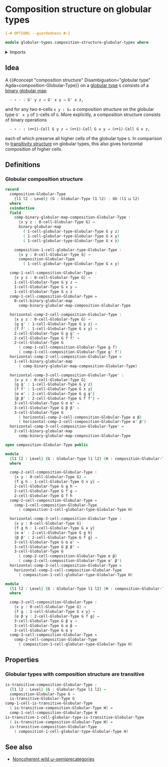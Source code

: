 # Composition structure on globular types

```agda
{-# OPTIONS --guardedness #-}

module globular-types.composition-structure-globular-types where
```

<details><summary>Imports</summary>

```agda
open import foundation.universe-levels

open import globular-types.binary-globular-maps
open import globular-types.globular-types
open import globular-types.transitive-globular-types
```

</details>

## Idea

A
{{#concept "composition structure" Disambiguation="globular type" Agda=composition-Globular-Type}}
on a [globular type](globular-types.globular-types.md) `G` consists of a
[binary globular map](globular-types.binary-globular-maps.md)

```text
  - ∘ - : G' y z → G' x y → G' x z,
```

and for any two `0`-cells `x y : G₀` a composition structure on the globular
type `G' x y` of `1`-cells of `G`. More explicitly, a composition structure
consists of binary operations

```text
  - ∘ - : (𝑛+1)-Cell G y z → (𝑛+1)-Cell G x y → (𝑛+1)-Cell G x z,
```

each of which preserve all higher cells of the globular type `G`. In comparison
to [transitivity structure](globular-types.transitive-globular-types.md) on
globular types, this also gives horizontal composition of higher cells.

## Definitions

### Globular composition structure

```agda
record
  composition-Globular-Type
    {l1 l2 : Level} (G : Globular-Type l1 l2) : UU (l1 ⊔ l2)
  where
  coinductive
  field
    comp-binary-globular-map-composition-Globular-Type :
      {x y z : 0-cell-Globular-Type G} →
      binary-globular-map
        ( 1-cell-globular-type-Globular-Type G y z)
        ( 1-cell-globular-type-Globular-Type G x y)
        ( 1-cell-globular-type-Globular-Type G x z)

    composition-1-cell-globular-type-Globular-Type :
      {x y : 0-cell-Globular-Type G} →
      composition-Globular-Type
        ( 1-cell-globular-type-Globular-Type G x y)

  comp-1-cell-composition-Globular-Type :
    {x y z : 0-cell-Globular-Type G} →
    1-cell-Globular-Type G y z →
    1-cell-Globular-Type G x y →
    1-cell-Globular-Type G x z
  comp-1-cell-composition-Globular-Type =
    0-cell-binary-globular-map
      comp-binary-globular-map-composition-Globular-Type

  horizontal-comp-2-cell-composition-Globular-Type :
    {x y z : 0-cell-Globular-Type G} →
    {g g' : 1-cell-Globular-Type G y z} →
    {f f' : 1-cell-Globular-Type G x y} →
    2-cell-Globular-Type G g g' →
    2-cell-Globular-Type G f f' →
    2-cell-Globular-Type G
      ( comp-1-cell-composition-Globular-Type g f)
      ( comp-1-cell-composition-Globular-Type g' f')
  horizontal-comp-2-cell-composition-Globular-Type =
    1-cell-binary-globular-map
      ( comp-binary-globular-map-composition-Globular-Type)

  horizontal-comp-3-cell-composition-Globular-Type' :
    {x y z : 0-cell-Globular-Type G}
    {g g' : 1-cell-Globular-Type G y z}
    {f f' : 1-cell-Globular-Type G x y}
    {α α' : 2-cell-Globular-Type G g g'}
    {β β' : 2-cell-Globular-Type G f f'} →
    3-cell-Globular-Type G α α' →
    3-cell-Globular-Type G β β' →
    3-cell-Globular-Type G
      ( horizontal-comp-2-cell-composition-Globular-Type α β)
      ( horizontal-comp-2-cell-composition-Globular-Type α' β')
  horizontal-comp-3-cell-composition-Globular-Type' =
    2-cell-binary-globular-map
      comp-binary-globular-map-composition-Globular-Type

open composition-Globular-Type public
```

```agda
module _
  {l1 l2 : Level} {G : Globular-Type l1 l2} (H : composition-Globular-Type G)
  where

  comp-2-cell-composition-Globular-Type :
    {x y : 0-cell-Globular-Type G} →
    {f g h : 1-cell-Globular-Type G x y} →
    2-cell-Globular-Type G g h →
    2-cell-Globular-Type G f g →
    2-cell-Globular-Type G f h
  comp-2-cell-composition-Globular-Type =
    comp-1-cell-composition-Globular-Type
      ( composition-1-cell-globular-type-Globular-Type H)

  horizontal-comp-3-cell-composition-Globular-Type :
    {x y : 0-cell-Globular-Type G}
    {f g h : 1-cell-Globular-Type G x y}
    {α α' : 2-cell-Globular-Type G g h}
    {β β' : 2-cell-Globular-Type G f g} →
    3-cell-Globular-Type G α α' →
    3-cell-Globular-Type G β β' →
    3-cell-Globular-Type G
      ( comp-2-cell-composition-Globular-Type α β)
      ( comp-2-cell-composition-Globular-Type α' β')
  horizontal-comp-3-cell-composition-Globular-Type =
    horizontal-comp-2-cell-composition-Globular-Type
      ( composition-1-cell-globular-type-Globular-Type H)

module _
  {l1 l2 : Level} {G : Globular-Type l1 l2} (H : composition-Globular-Type G)
  where

  comp-3-cell-composition-Globular-Type :
    {x y : 0-cell-Globular-Type G} →
    {f g : 1-cell-Globular-Type G x y} →
    {α β γ : 2-cell-Globular-Type G f g} →
    3-cell-Globular-Type G β γ →
    3-cell-Globular-Type G α β →
    3-cell-Globular-Type G α γ
  comp-3-cell-composition-Globular-Type =
    comp-2-cell-composition-Globular-Type
      ( composition-1-cell-globular-type-Globular-Type H)
```

## Properties

### Globular types with composition structure are transitive

```agda
is-transitive-composition-Globular-Type :
  {l1 l2 : Level} {G : Globular-Type l1 l2} →
  composition-Globular-Type G →
  is-transitive-Globular-Type G
comp-1-cell-is-transitive-Globular-Type
  ( is-transitive-composition-Globular-Type H) =
  comp-1-cell-composition-Globular-Type H
is-transitive-1-cell-globular-type-is-transitive-Globular-Type
  ( is-transitive-composition-Globular-Type H) =
  is-transitive-composition-Globular-Type
    ( composition-1-cell-globular-type-Globular-Type H)
```

## See also

- [Noncoherent wild $\omega$-semiprecategories](wild-category-theory.noncoherent-wild-omega-semiprecategories.md)

